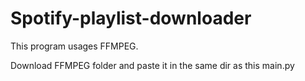 # Spotify-playlist-downloader

This program usages FFMPEG.

Download FFMPEG folder and paste it in the same dir as this main.py
